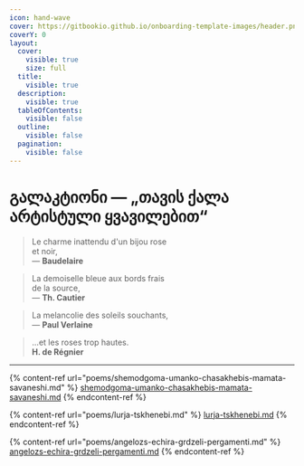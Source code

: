 ```yaml
---
icon: hand-wave
cover: https://gitbookio.github.io/onboarding-template-images/header.png
coverY: 0
layout:
  cover:
    visible: true
    size: full
  title:
    visible: true
  description:
    visible: true
  tableOfContents:
    visible: false
  outline:
    visible: false
  pagination:
    visible: false
---
```


# გალაკტიონი — „თავის ქალა არტისტული ყვავილებით“

> Le charme inattendu d'un bijou rose\
> et noir,\
> — **Baudelaire**

> La demoiselle bleue aux bords frais\
> de la source,\
> — **Th. Cautier**

> La melancolie des soleils souchants,\
> — **Paul Verlaine**

> ...et les roses trop hautes.\
> **H. de Régnier**

***

{% content-ref url="poems/shemodgoma-umanko-chasakhebis-mamata-savaneshi.md" %}
[shemodgoma-umanko-chasakhebis-mamata-savaneshi.md](poems/shemodgoma-umanko-chasakhebis-mamata-savaneshi.md)
{% endcontent-ref %}

{% content-ref url="poems/lurja-tskhenebi.md" %}
[lurja-tskhenebi.md](poems/lurja-tskhenebi.md)
{% endcontent-ref %}

{% content-ref url="poems/angelozs-echira-grdzeli-pergamenti.md" %}
[angelozs-echira-grdzeli-pergamenti.md](poems/angelozs-echira-grdzeli-pergamenti.md)
{% endcontent-ref %}
